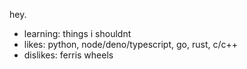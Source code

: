hey.

- learning: things i shouldnt
- likes: python, node/deno/typescript, go, rust, c/c++
- dislikes: ferris wheels
